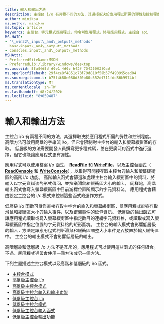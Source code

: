 ```yaml
---
title: 輸入和輸出方法
description: 主控台 i/o 有兩種不同的方法，其選擇取決於應用程式所需的彈性和控制程度。
author: miniksa
ms.author: miniksa
ms.topic: article
keywords: 主控台，字元模式應用程式，命令列應用程式，終端應用程式，主控台 api
MS-HAID:
- '\_win32\_input\_and\_output\_methods'
- base.input\_and\_output\_methods
- consoles.input\_and\_output\_methods
MSHAttr:
- PreferredSiteName:MSDN
- PreferredLib:/library/windows/desktop
ms.assetid: 55a86d5d-d0b1-4d0c-b42f-7342809289ad
ms.openlocfilehash: 29f4ca8f4851c73f79d810f56b57f490995cad04
ms.sourcegitcommit: b75f4688e080d300b80c552d0711fdd86b9974bf
ms.translationtype: MT
ms.contentlocale: zh-TW
ms.lasthandoff: 08/24/2020
ms.locfileid: "89059487"
---
```

# <a name="input-and-output-methods"></a>輸入和輸出方法


主控台 i/o 有兩種不同的方法，其選擇取決於應用程式所需的彈性和控制程度。 高階方法可啟用簡單的字串流 i/o，但它會限制對主控台的輸入和螢幕緩衝區的存取。 低層級的方法需要開發人員撰寫更多程式碼，並在更廣泛的函式中進行選擇，但它也能讓應用程式更有彈性。

應用程式可以使用檔案 i/o 函式、 [**ReadFile**](https://msdn.microsoft.com/library/windows/desktop/aa365467) 和 [**WriteFile**](https://msdn.microsoft.com/library/windows/desktop/aa365747)，以及主控台函式（ [**ReadConsole**](readconsole.md) 和 [**WriteConsole**](writeconsole.md)），以取得可間接存取主控台的輸入和螢幕緩衝區的高階 i/o 功能。 高階輸入函式會篩選和處理主控台輸入緩衝區中的資料，將輸入以字元資料流的形式傳回，並捨棄滑鼠和緩衝區大小的輸入。 同樣地，高階輸出函式會寫入螢幕緩衝區中目前游標位置所顯示的字元資料流。 應用程式會藉由設定主控台的 i/o 模式來控制這些函式的運作方式。

低層級 i/o 函數可讓您直接存取主控台的輸入和螢幕緩衝區，讓應用程式能夠存取滑鼠和緩衝區大小的輸入事件，以及鍵盤事件的延伸資訊。 低層級的輸出函式可讓應用程式讀取或寫入螢幕緩衝區中指定數目的連續字元資料格，或讀取或寫入螢幕緩衝區中指定位置的字元資料格的矩形區塊。 主控台的輸入模式會影響低層級的輸入，方法是讓應用程式判斷滑鼠和緩衝區調整大小事件是否放置於輸入緩衝區中。 主控台的輸出模式不會影響低層級的輸出。

高階層級和低層級 i/o 方法不是互斥的，應用程式可以使用這些函式的任何組合。 不過，應用程式通常會使用一個方法或另一個方法。

下列主題描述主控台模式以及高階和低層級的 i/o 函式。

- [主控台模式](console-modes.md)
- [高層級主控台 i/o](high-level-console-i-o.md)
- [高層級主控台模式](high-level-console-modes.md)
- [高層級主控台輸入和輸出功能](high-level-console-input-and-output-functions.md)
- [低層級主控台 i/o](low-level-console-i-o.md)
- [低層級主控台模式](low-level-console-modes.md)
- [低層級主控台輸入函式](low-level-console-input-functions.md)
- [低層級主控台輸出功能](low-level-console-output-functions.md)

 

 




